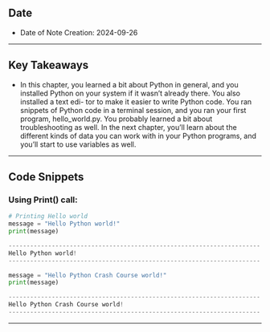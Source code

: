 ## **Date**
- Date of Note Creation: 2024-09-26
  
---

## **Key Takeaways**
- In this chapter, you learned a bit about Python in general, and you installed
Python on your system if it wasn’t already there. You also installed a text edi-
tor to make it easier to write Python code. You ran snippets of Python code
in a terminal session, and you ran your first program, hello_world.py. You
probably learned a bit about troubleshooting as well.
In the next chapter, you’ll learn about the different kinds of data you can
work with in your Python programs, and you’ll start to use variables as well.

---

## **Code Snippets**
### **Using Print() call:**
```python
# Printing Hello world 
message = "Hello Python world!"
print(message)

----------------------------------------------------------------------
Hello Python world!
----------------------------------------------------------------------

message = "Hello Python Crash Course world!"
print(message)

----------------------------------------------------------------------
Hello Python Crash Course world!
----------------------------------------------------------------------
```

---
